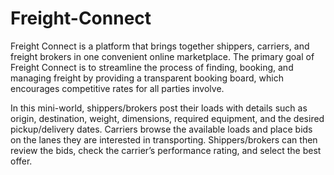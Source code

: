 # Freight-Connect
Freight Connect is a platform that brings together shippers, carriers, and freight brokers in one
convenient online marketplace. The primary goal of Freight Connect is to streamline the
process of finding, booking, and managing freight by providing a transparent booking board,
which encourages competitive rates for all parties involve.

In this mini-world, shippers/brokers post their loads with details such as origin, destination,
weight, dimensions, required equipment, and the desired pickup/delivery dates. Carriers browse
the available loads and place bids on the lanes they are interested in transporting.
Shippers/brokers can then review the bids, check the carrier’s performance rating, and select
the best offer.
